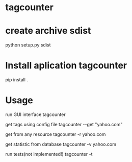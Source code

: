 # tagcounter


# create archive sdist
python setup.py sdist

# Install aplication tagcounter
pip install .

# Usage

run GUI interface
tagcounter

get tags using config file
tagcounter --get "yahoo.com"

get from any resource
tagcounter -r yahoo.com

get statistic from database
tagcounter -v yahoo.com

run tests(not implemented!)
tagcounter -t